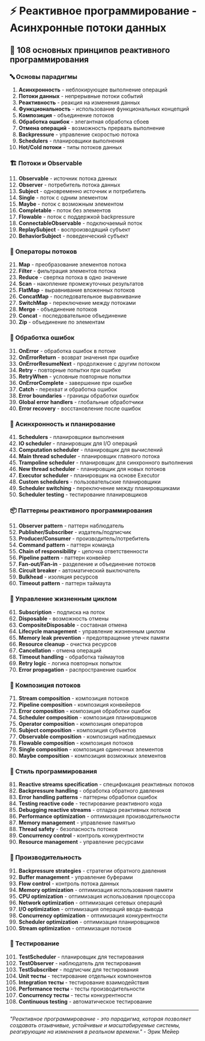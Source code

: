 # ⚡ Реактивное программирование - Асинхронные потоки данных

## 🌟 108 основных принципов реактивного программирования

### 🔤 Основы парадигмы

1. **Асинхронность** - неблокирующее выполнение операций
2. **Потоки данных** - непрерывные потоки событий
3. **Реактивность** - реакция на изменения данных
4. **Функциональность** - использование функциональных концепций
5. **Композиция** - объединение потоков
6. **Обработка ошибок** - элегантная обработка сбоев
7. **Отмена операций** - возможность прервать выполнение
8. **Backpressure** - управление скоростью потока
9. **Schedulers** - планировщики выполнения
10. **Hot/Cold потоки** - типы потоков данных

### 🏗️ Потоки и Observable

11. **Observable** - источник потока данных
12. **Observer** - потребитель потока данных
13. **Subject** - одновременно источник и потребитель
14. **Single** - поток с одним элементом
15. **Maybe** - поток с возможным элементом
16. **Completable** - поток без элементов
17. **Flowable** - поток с поддержкой backpressure
18. **ConnectableObservable** - подключаемый поток
19. **ReplaySubject** - воспроизводящий субъект
20. **BehaviorSubject** - поведенческий субъект

### 🔄 Операторы потоков

21. **Map** - преобразование элементов потока
22. **Filter** - фильтрация элементов потока
23. **Reduce** - свертка потока в одно значение
24. **Scan** - накопление промежуточных результатов
25. **FlatMap** - выравнивание вложенных потоков
26. **ConcatMap** - последовательное выравнивание
27. **SwitchMap** - переключение между потоками
28. **Merge** - объединение потоков
29. **Concat** - последовательное объединение
30. **Zip** - объединение по элементам

### 🎯 Обработка ошибок

31. **OnError** - обработка ошибок в потоке
32. **OnErrorReturn** - возврат значения при ошибке
33. **OnErrorResumeNext** - продолжение с другим потоком
34. **Retry** - повторные попытки при ошибке
35. **RetryWhen** - условные повторные попытки
36. **OnErrorComplete** - завершение при ошибке
37. **Catch** - перехват и обработка ошибок
38. **Error boundaries** - границы обработки ошибок
39. **Global error handlers** - глобальные обработчики
40. **Error recovery** - восстановление после ошибок

### 🧪 Асинхронность и планирование

41. **Schedulers** - планировщики выполнения
42. **IO scheduler** - планировщик для I/O операций
43. **Computation scheduler** - планировщик для вычислений
44. **Main thread scheduler** - планировщик главного потока
45. **Trampoline scheduler** - планировщик для синхронного выполнения
46. **New thread scheduler** - планировщик для новых потоков
47. **Executor scheduler** - планировщик на основе Executor
48. **Custom schedulers** - пользовательские планировщики
49. **Scheduler switching** - переключение между планировщиками
50. **Scheduler testing** - тестирование планировщиков

### 📦 Паттерны реактивного программирования

51. **Observer pattern** - паттерн наблюдатель
52. **Publisher/Subscriber** - издатель/подписчик
53. **Producer/Consumer** - производитель/потребитель
54. **Command pattern** - паттерн команда
55. **Chain of responsibility** - цепочка ответственности
56. **Pipeline pattern** - паттерн конвейер
57. **Fan-out/Fan-in** - разделение и объединение потоков
58. **Circuit breaker** - автоматический выключатель
59. **Bulkhead** - изоляция ресурсов
60. **Timeout pattern** - паттерн таймаута

### 🔧 Управление жизненным циклом

61. **Subscription** - подписка на поток
62. **Disposable** - возможность отмены
63. **CompositeDisposable** - составная отмена
64. **Lifecycle management** - управление жизненным циклом
65. **Memory leak prevention** - предотвращение утечек памяти
66. **Resource cleanup** - очистка ресурсов
67. **Cancellation** - отмена операций
68. **Timeout handling** - обработка таймаутов
69. **Retry logic** - логика повторных попыток
70. **Error propagation** - распространение ошибок

### 🧮 Композиция потоков

71. **Stream composition** - композиция потоков
72. **Pipeline composition** - композиция конвейеров
73. **Error composition** - композиция обработки ошибок
74. **Scheduler composition** - композиция планировщиков
75. **Operator composition** - композиция операторов
76. **Subject composition** - композиция субъектов
77. **Observable composition** - композиция наблюдаемых
78. **Flowable composition** - композиция потоков
79. **Single composition** - композиция одиночных элементов
80. **Maybe composition** - композиция возможных элементов

### 🎨 Стиль программирования

81. **Reactive streams specification** - спецификация реактивных потоков
82. **Backpressure handling** - обработка обратного давления
83. **Error handling patterns** - паттерны обработки ошибок
84. **Testing reactive code** - тестирование реактивного кода
85. **Debugging reactive streams** - отладка реактивных потоков
86. **Performance optimization** - оптимизация производительности
87. **Memory management** - управление памятью
88. **Thread safety** - безопасность потоков
89. **Concurrency control** - контроль конкурентности
90. **Resource management** - управление ресурсами

### 🚀 Производительность

91. **Backpressure strategies** - стратегии обратного давления
92. **Buffer management** - управление буферами
93. **Flow control** - контроль потока данных
94. **Memory optimization** - оптимизация использования памяти
95. **CPU optimization** - оптимизация использования процессора
96. **Network optimization** - оптимизация сетевых операций
97. **I/O optimization** - оптимизация операций ввода-вывода
98. **Concurrency optimization** - оптимизация конкурентности
99. **Scheduler optimization** - оптимизация планировщиков
100. **Stream optimization** - оптимизация потоков

### 🧪 Тестирование

101. **TestScheduler** - планировщик для тестирования
102. **TestObserver** - наблюдатель для тестирования
103. **TestSubscriber** - подписчик для тестирования
104. **Unit тесты** - тестирование отдельных компонентов
105. **Integration тесты** - тестирование взаимодействия
106. **Performance тесты** - тесты производительности
107. **Concurrency тесты** - тесты конкурентности
108. **Continuous testing** - автоматическое тестирование

---

*"Реактивное программирование - это парадигма, которая позволяет создавать отзывчивые, устойчивые и масштабируемые системы, реагирующие на изменения в реальном времени."* - Эрик Мейер
